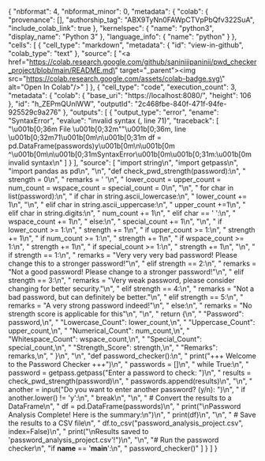 {
  "nbformat": 4,
  "nbformat_minor": 0,
  "metadata": {
    "colab": {
      "provenance": [],
      "authorship_tag": "ABX9TyNn0FAWpCTVpPbQfv322SuA",
      "include_colab_link": true
    },
    "kernelspec": {
      "name": "python3",
      "display_name": "Python 3"
    },
    "language_info": {
      "name": "python"
    }
  },
  "cells": [
    {
      "cell_type": "markdown",
      "metadata": {
        "id": "view-in-github",
        "colab_type": "text"
      },
      "source": [
        "<a href=\"https://colab.research.google.com/github/saniniiipaninii/pwd_checker_project/blob/main/README.md\" target=\"_parent\"><img src=\"https://colab.research.google.com/assets/colab-badge.svg\" alt=\"Open In Colab\"/></a>"
      ]
    },
    {
      "cell_type": "code",
      "execution_count": 3,
      "metadata": {
        "colab": {
          "base_uri": "https://localhost:8080/",
          "height": 106
        },
        "id": "h_ZEPmQUnlWW",
        "outputId": "2c468fbe-840f-471f-94fe-925529c9a276"
      },
      "outputs": [
        {
          "output_type": "error",
          "ename": "SyntaxError",
          "evalue": "invalid syntax (<ipython-input-3-402f274d7aef>, line 71)",
          "traceback": [
            "\u001b[0;36m  File \u001b[0;32m\"<ipython-input-3-402f274d7aef>\"\u001b[0;36m, line \u001b[0;32m71\u001b[0m\n\u001b[0;31m    df = pd.DataFrame(passwords)y\u001b[0m\n\u001b[0m                                ^\u001b[0m\n\u001b[0;31mSyntaxError\u001b[0m\u001b[0;31m:\u001b[0m invalid syntax\n"
          ]
        }
      ],
      "source": [
        "import string\n",
        "import getpass\n",
        "import pandas as pd\n",
        "\n",
        "def check_pwd_strength(password):\n",
        "    strength = 0\n",
        "    remarks = ' '\n",
        "    lower_count = upper_count = num_count = wspace_count = special_count = 0\n",
        "\n",
        "    for char in list(password):\n",
        "        if char in string.ascii_lowercase:\n",
        "            lower_count += 1\n",
        "\n",
        "        elif char in string.ascii_uppercase:\n",
        "            upper_count +=1\n",
        "        elif char in string.digits:\n",
        "            num_count += 1\n",
        "        elif char == ' ':\n",
        "            wspace_count += 1\n",
        "        else:\n",
        "            special_count += 1\n",
        "\n",
        "    if lower_count >= 1:\n",
        "        strength += 1\n",
        "    if upper_count >= 1:\n",
        "        strength += 1\n",
        "    if num_count >= 1:\n",
        "        strength += 1\n",
        "    if wspace_count >= 1:\n",
        "        strength += 1\n",
        "    if special_count >= 1:\n",
        "        strength += 1\n",
        "\n",
        "    if strength == 1:\n",
        "        remarks = \"Very very very bad password! Please change this to a stronger password!\"\n",
        "    elif strength == 2:\n",
        "        remarks = \"Not a good password! Please change to a stronger password!\"\n",
        "    elif strength == 3:\n",
        "        remarks = \"Very weak password, please consider changing for better security.\"\n",
        "    elif strength == 4:\n",
        "        remarks = \"Not a bad password, but can definitely be better.\"\n",
        "    elif strength == 5:\n",
        "        remarks = \"A very strong password indeed!\"\n",
        "    else:\n",
        "      remarks = \"No strength score is applicable for this\"\n",
        "\n",
        "    return {\n",
        "        \"Password\": password,\n",
        "        \"Lowercase_Count\": lower_count,\n",
        "        \"Uppercase_Count\": upper_count,\n",
        "        \"Numerical_Count\": num_count,\n",
        "        \"Whitespace_Count\": wspace_count,\n",
        "        \"Special_Count\": special_count,\n",
        "        \"Strength_Score\": strength,\n",
        "        \"Remarks\": remarks,\n",
        "    }\n",
        "\n",
        "def password_checker():\n",
        "  print(\"+++ Welcome to the Password Checker +++\")\n",
        "  passwords = []\n",
        "  while True:\n",
        "    password = getpass.getpass(\"Enter a password to check: \")\n",
        "    results = check_pwd_strength(password)\n",
        "    passwords.append(results)\n",
        "\n",
        "    another = input(\"Do you want to enter another password? (y/n): \")\n",
        "    if another.lower() != 'y':\n",
        "      break\n",
        "\n",
        "    # Convert the results to a DataFrame\n",
        "    df = pd.DataFrame(passwords)\n",
        "    print(\"\\nPassword Analysis Complete! Here is the summary:\\n\")\n",
        "    print(df)\n",
        "\n",
        "    # Save the results to a CSV file\n",
        "    df.to_csv(\"password_analysis_project.csv\", index=False)\n",
        "    print(\"\\nResults saved to 'password_analysis_project.csv'!\")\n",
        "\n",
        "# Run the password checker\n",
        "if __name__ == '__main__':\n",
        "    password_checker()"
      ]
    }
  ]
}